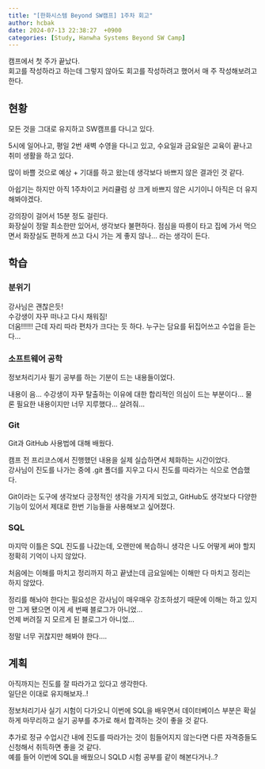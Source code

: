```yaml
---
title: "[한화시스템 Beyond SW캠프] 1주차 회고"
author: hcbak
date: 2024-07-13 22:38:27  +0900
categories: [Study, Hanwha Systems Beyond SW Camp]
---
```


캠프에서 첫 주가 끝났다.  
회고를 작성하라고 하는데 그렇지 않아도 회고를 작성하려고 했어서 매 주 작성해보려고 한다.

## 현황
모든 것을 그대로 유지하고 SW캠프를 다니고 있다.

5시에 일어나고, 평일 2번 새벽 수영을 다니고 있고, 수요일과 금요일은 교육이 끝나고 취미 생활을 하고 있다.

많이 바쁠 것으로 예상 + 기대를 하고 왔는데 생각보다 바쁘지 않은 결과인 것 같다.

아쉽기는 하지만 아직 1주차이고 커리큘럼 상 크게 바쁘지 않은 시기이니 아직은 더 유지해봐야겠다.

강의장이 걸어서 15분 정도 걸린다.  
화장실이 정말 최소한만 있어서, 생각보다 불편하다. 점심을 따릉이 타고 집에 가서 먹으면서 화장실도 편하게 쓰고 다시 가는 게 좋지 않나... 라는 생각이 든다.

## 학습

### 분위기
강사님은 괜찮은듯!  
수강생이 자꾸 떠나고 다시 채워짐!  
더움!!!!!! 근데 자리 따라 편차가 크다는 듯 하다. 누구는 담요를 뒤집어쓰고 수업을 듣는다...  

### 소프트웨어 공학
정보처리기사 필기 공부를 하는 기분이 드는 내용들이었다.

내용이 음... 수강생이 자꾸 탈출하는 이유에 대한 합리적인 의심이 드는 부분이다... 물론 필요한 내용이지만 너무 지루했다... 살려줘...

### Git
Git과 GitHub 사용법에 대해 배웠다.

캠프 전 프리코스에서 진행했던 내용을 실제 실습하면서 체화하는 시간이었다.  
강사님이 진도를 나가는 중에 .git 폴더를 지우고 다시 진도를 따라가는 식으로 연습했다.

Git이라는 도구에 생각보다 긍정적인 생각을 가지게 되었고, GitHub도 생각보다 다양한 기능이 있어서 제대로 한번 기능들을 사용해보고 싶어졌다.

### SQL
마지막 이틀은 SQL 진도를 나갔는데, 오랜만에 복습하니 생각은 나도 어떻게 써야 할지 정확히 기억이 나지 않았다.

처음에는 이해를 마치고 정리까지 하고 끝냈는데 금요일에는 이해만 다 마치고 정리는 하지 않았다.

정리를 해놔야 한다는 필요성은 강사님이 매우매우 강조하셨기 때문에 이해는 하고 있지만 그게 됐으면 이게 세 번째 블로그가 아니었...  
언제 버려질 지 모르게 된 블로그가 아니었...

정말 너무 귀찮지만 해봐야 한다....

## 계획
아직까지는 진도를 잘 따라가고 있다고 생각한다.  
일단은 이대로 유지해보자..!

정보처리기사 실기 시험이 다가오니 이번에 SQL을 배우면서 데이터베이스 부분은 확실하게 마무리하고 실기 공부를 추가로 해서 합격하는 것이 좋을 것 같다.

추가로 정규 수업시간 내에 진도를 따라가는 것이 힘들어지지 않는다면 다른 자격증들도 신청해서 취득하면 좋을 것 같다.  
예를 들어 이번에 SQL을 배웠으니 SQLD 시험 공부를 같이 해본다거나..?